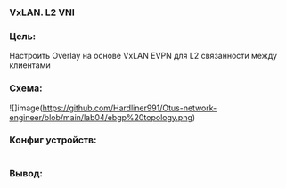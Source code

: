### VxLAN. L2 VNI

### Цель:

Настроить Overlay на основе VxLAN EVPN для L2 связанности между клиентами

### Схема: 

![]image(https://github.com/Hardliner991/Otus-network-engineer/blob/main/lab04/ebgp%20topology.png)

### Конфиг устройств: 

```
```

### Вывод:





